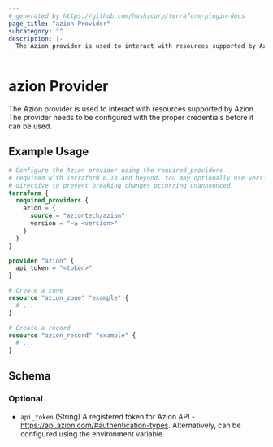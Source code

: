```yaml
---
# generated by https://github.com/hashicorp/terraform-plugin-docs
page_title: "azion Provider"
subcategory: ""
description: |-
  The Azion provider is used to interact with resources supported by Azion. The provider needs to be configured with the proper credentials before it can be used.
---
```


# azion Provider

The Azion provider is used to interact with resources supported by Azion. The provider needs to be configured with the proper credentials before it can be used.

## Example Usage

```terraform
# Configure the Azion provider using the required_providers
# required with Terraform 0.13 and beyond. You may optionally use version
# directive to prevent breaking changes occurring unannounced.
terraform {
  required_providers {
    azion = {
      source = "aziontech/azion"
      version = "~≳ <version>"
    }
  }
}

provider "azion" {
  api_token = "<token>"
}

# Create a zone
resource "azion_zone" "example" {
  # ...
}

# Create a record
resource "azion_record" "example" {
  # ...
}
```

<!-- schema generated by tfplugindocs -->
## Schema

### Optional

- `api_token` (String) A registered token for Azion API - https://api.azion.com/#authentication-types. Alternatively, can be configured using the environment variable.
